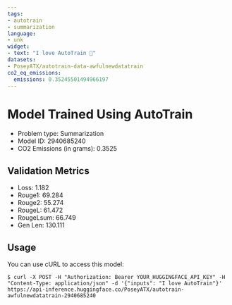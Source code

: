 ```yaml
---
tags:
- autotrain
- summarization
language:
- unk
widget:
- text: "I love AutoTrain 🤗"
datasets:
- PoseyATX/autotrain-data-awfulnewdatatrain
co2_eq_emissions:
  emissions: 0.35245501494966197
---
```


# Model Trained Using AutoTrain

- Problem type: Summarization
- Model ID: 2940685240
- CO2 Emissions (in grams): 0.3525

## Validation Metrics

- Loss: 1.182
- Rouge1: 69.284
- Rouge2: 55.274
- RougeL: 61.472
- RougeLsum: 66.749
- Gen Len: 130.111

## Usage

You can use cURL to access this model:

```
$ curl -X POST -H "Authorization: Bearer YOUR_HUGGINGFACE_API_KEY" -H "Content-Type: application/json" -d '{"inputs": "I love AutoTrain"}' https://api-inference.huggingface.co/PoseyATX/autotrain-awfulnewdatatrain-2940685240
```
